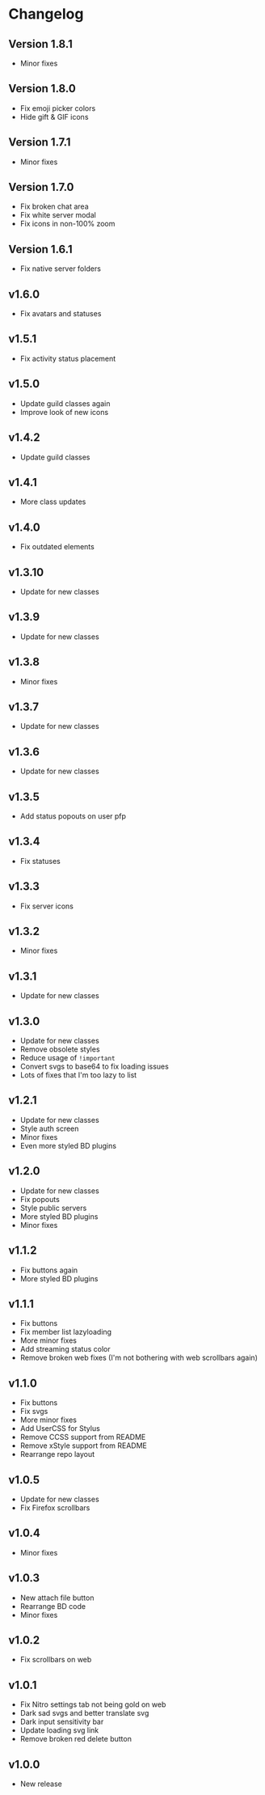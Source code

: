 # Changelog

## Version 1.8.1

- Minor fixes

## Version 1.8.0

- Fix emoji picker colors
- Hide gift & GIF icons

## Version 1.7.1

- Minor fixes

## Version 1.7.0
- Fix broken chat area
- Fix white server modal
- Fix icons in non-100% zoom

## Version 1.6.1
- Fix native server folders

## v1.6.0

- Fix avatars and statuses

## v1.5.1
- Fix activity status placement

## v1.5.0
- Update guild classes again
- Improve look of new icons

## v1.4.2
- Update guild classes

## v1.4.1
- More class updates

## v1.4.0
- Fix outdated elements

## v1.3.10
- Update for new classes

## v1.3.9
- Update for new classes

## v1.3.8
- Minor fixes

## v1.3.7
- Update for new classes

## v1.3.6
- Update for new classes

## v1.3.5
- Add status popouts on user pfp

## v1.3.4
- Fix statuses

## v1.3.3
- Fix server icons

## v1.3.2
- Minor fixes

## v1.3.1
- Update for new classes

## v1.3.0
- Update for new classes
- Remove obsolete styles
- Reduce usage of `!important`
- Convert svgs to base64 to fix loading issues
- Lots of fixes that I'm too lazy to list

## v1.2.1
- Update for new classes
- Style auth screen
- Minor fixes
- Even more styled BD plugins

## v1.2.0
- Update for new classes
- Fix popouts
- Style public servers
- More styled BD plugins
- Minor fixes

## v1.1.2

- Fix buttons again
- More styled BD plugins

## v1.1.1

- Fix buttons
- Fix member list lazyloading
- More minor fixes
- Add streaming status color
- Remove broken web fixes (I'm not bothering with web scrollbars again)

## v1.1.0

- Fix buttons
- Fix svgs
- More minor fixes
- Add UserCSS for Stylus
- Remove CCSS support from README
- Remove xStyle support from README
- Rearrange repo layout

## v1.0.5

- Update for new classes
- Fix Firefox scrollbars

## v1.0.4

- Minor fixes

## v1.0.3

- New attach file button
- Rearrange BD code
- Minor fixes

## v1.0.2

- Fix scrollbars on web

## v1.0.1

- Fix Nitro settings tab not being gold on web
- Dark sad svgs and better translate svg
- Dark input sensitivity bar
- Update loading svg link
- Remove broken red delete button

## v1.0.0

- New release
